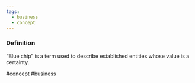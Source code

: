 ```yaml
---
tags:
  - business
  - concept
---
```

### Definition
“Blue chip” is a term used to describe established entities whose value is a certainty.






#concept
#business 

